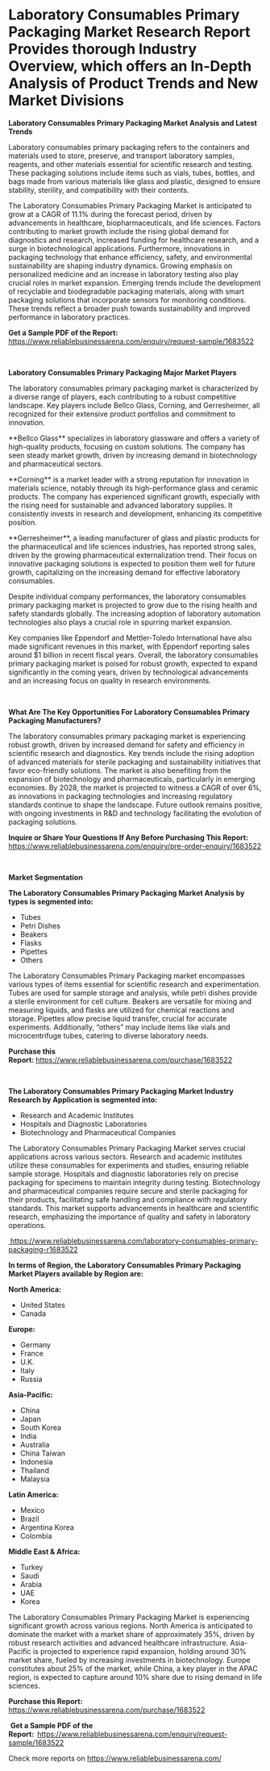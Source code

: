 <p><h1>Laboratory Consumables Primary Packaging Market Research Report Provides thorough Industry Overview, which offers an In-Depth Analysis of Product Trends and New Market Divisions</h1></p><p><strong>Laboratory Consumables Primary Packaging Market Analysis and Latest Trends</strong></p>
<p><p>Laboratory consumables primary packaging refers to the containers and materials used to store, preserve, and transport laboratory samples, reagents, and other materials essential for scientific research and testing. These packaging solutions include items such as vials, tubes, bottles, and bags made from various materials like glass and plastic, designed to ensure stability, sterility, and compatibility with their contents.</p><p>The Laboratory Consumables Primary Packaging Market is anticipated to grow at a CAGR of 11.1% during the forecast period, driven by advancements in healthcare, biopharmaceuticals, and life sciences. Factors contributing to market growth include the rising global demand for diagnostics and research, increased funding for healthcare research, and a surge in biotechnological applications. Furthermore, innovations in packaging technology that enhance efficiency, safety, and environmental sustainability are shaping industry dynamics. Growing emphasis on personalized medicine and an increase in laboratory testing also play crucial roles in market expansion. Emerging trends include the development of recyclable and biodegradable packaging materials, along with smart packaging solutions that incorporate sensors for monitoring conditions. These trends reflect a broader push towards sustainability and improved performance in laboratory practices.</p></p>
<p><strong>Get a Sample PDF of the Report:&nbsp;</strong> <a href="https://www.reliablebusinessarena.com/enquiry/request-sample/1683522?utm_campaign=2868&utm_medium=2&utm_source=Github&utm_content=ia&utm_term=28022025&utm_id=laboratory-consumables-primary-packaging">https://www.reliablebusinessarena.com/enquiry/request-sample/1683522</a></p>
<p>&nbsp;</p>
<p><strong>Laboratory Consumables Primary Packaging Major Market Players</strong></p>
<p><p>The laboratory consumables primary packaging market is characterized by a diverse range of players, each contributing to a robust competitive landscape. Key players include Bellco Glass, Corning, and Gerresheimer, all recognized for their extensive product portfolios and commitment to innovation.</p><p>**Bellco Glass** specializes in laboratory glassware and offers a variety of high-quality products, focusing on custom solutions. The company has seen steady market growth, driven by increasing demand in biotechnology and pharmaceutical sectors. </p><p>**Corning** is a market leader with a strong reputation for innovation in materials science, notably through its high-performance glass and ceramic products. The company has experienced significant growth, especially with the rising need for sustainable and advanced laboratory supplies. It consistently invests in research and development, enhancing its competitive position.</p><p>**Gerresheimer**, a leading manufacturer of glass and plastic products for the pharmaceutical and life sciences industries, has reported strong sales, driven by the growing pharmaceutical externalization trend. Their focus on innovative packaging solutions is expected to position them well for future growth, capitalizing on the increasing demand for effective laboratory consumables.</p><p>Despite individual company performances, the laboratory consumables primary packaging market is projected to grow due to the rising health and safety standards globally. The increasing adoption of laboratory automation technologies also plays a crucial role in spurring market expansion. </p><p>Key companies like Eppendorf and Mettler-Toledo International have also made significant revenues in this market, with Eppendorf reporting sales around $1 billion in recent fiscal years. Overall, the laboratory consumables primary packaging market is poised for robust growth, expected to expand significantly in the coming years, driven by technological advancements and an increasing focus on quality in research environments.</p></p>
<p>&nbsp;</p>
<p><strong>What Are The Key Opportunities For Laboratory Consumables Primary Packaging Manufacturers?</strong></p>
<p><p>The laboratory consumables primary packaging market is experiencing robust growth, driven by increased demand for safety and efficiency in scientific research and diagnostics. Key trends include the rising adoption of advanced materials for sterile packaging and sustainability initiatives that favor eco-friendly solutions. The market is also benefiting from the expansion of biotechnology and pharmaceuticals, particularly in emerging economies. By 2028, the market is projected to witness a CAGR of over 6%, as innovations in packaging technologies and increasing regulatory standards continue to shape the landscape. Future outlook remains positive, with ongoing investments in R&D and technology facilitating the evolution of packaging solutions.</p></p>
<p><strong>Inquire or Share Your Questions If Any Before Purchasing This Report:</strong> <a href="https://www.reliablebusinessarena.com/enquiry/pre-order-enquiry/1683522?utm_campaign=2868&utm_medium=2&utm_source=Github&utm_content=ia&utm_term=28022025&utm_id=laboratory-consumables-primary-packaging">https://www.reliablebusinessarena.com/enquiry/pre-order-enquiry/1683522</a></p>
<p>&nbsp;</p>
<p><strong>Market Segmentation</strong></p>
<p><strong>The Laboratory Consumables Primary Packaging Market Analysis by types is segmented into:</strong></p>
<p><ul><li>Tubes</li><li>Petri Dishes</li><li>Beakers</li><li>Flasks</li><li>Pipettes</li><li>Others</li></ul></p>
<p><p>The Laboratory Consumables Primary Packaging market encompasses various types of items essential for scientific research and experimentation. Tubes are used for sample storage and analysis, while petri dishes provide a sterile environment for cell culture. Beakers are versatile for mixing and measuring liquids, and flasks are utilized for chemical reactions and storage. Pipettes allow precise liquid transfer, crucial for accurate experiments. Additionally, “others” may include items like vials and microcentrifuge tubes, catering to diverse laboratory needs.</p></p>
<p><strong>Purchase this Report:&nbsp;</strong><a href="https://www.reliablebusinessarena.com/purchase/1683522?utm_campaign=2868&utm_medium=2&utm_source=Github&utm_content=ia&utm_term=28022025&utm_id=laboratory-consumables-primary-packaging">https://www.reliablebusinessarena.com/purchase/1683522</a></p>
<p>&nbsp;</p>
<p><strong>The Laboratory Consumables Primary Packaging Market Industry Research by Application is segmented into:</strong></p>
<p><ul><li>Research and Academic Institutes</li><li>Hospitals and Diagnostic Laboratories</li><li>Biotechnology and Pharmaceutical Companies</li></ul></p>
<p><p>The Laboratory Consumables Primary Packaging Market serves crucial applications across various sectors. Research and academic institutes utilize these consumables for experiments and studies, ensuring reliable sample storage. Hospitals and diagnostic laboratories rely on precise packaging for specimens to maintain integrity during testing. Biotechnology and pharmaceutical companies require secure and sterile packaging for their products, facilitating safe handling and compliance with regulatory standards. This market supports advancements in healthcare and scientific research, emphasizing the importance of quality and safety in laboratory operations.</p></p>
<p><a href="https://www.reliablebusinessarena.com/laboratory-consumables-primary-packaging-r1683522?utm_campaign=2868&utm_medium=2&utm_source=Github&utm_content=ia&utm_term=28022025&utm_id=laboratory-consumables-primary-packaging">&nbsp;https://www.reliablebusinessarena.com/laboratory-consumables-primary-packaging-r1683522</a></p>
<p><strong>In terms of Region, the Laboratory Consumables Primary Packaging Market Players available by Region are:</strong></p>
<p>
    <p> <strong> North America: </strong>
        <ul>
            <li>United States</li>
            <li>Canada</li>
        </ul>
        </p> 
    <p> <strong> Europe: </strong>
        <ul>
            <li>Germany</li>
            <li>France</li>
            <li>U.K.</li>
            <li>Italy</li>
            <li>Russia</li>
        </ul>
        </p> 
    <p> <strong> Asia-Pacific: </strong>
        <ul>
            <li>China</li>
            <li>Japan</li>
            <li>South Korea</li>
            <li>India</li>
            <li>Australia</li>
            <li>China Taiwan</li>
            <li>Indonesia</li>
            <li>Thailand</li>
            <li>Malaysia</li>
        </ul>
        </p> 
    <p> <strong> Latin America: </strong>
        <ul>
            <li>Mexico</li>
            <li>Brazil</li>
            <li>Argentina Korea</li>
            <li>Colombia</li>
        </ul>
        </p> 
    <p> <strong> Middle East & Africa: </strong>
        <ul>
            <li>Turkey</li>
            <li>Saudi</li>
            <li>Arabia</li>
            <li>UAE</li>
            <li>Korea</li>
        </ul>
    </p>
    </p>
<p><p>The Laboratory Consumables Primary Packaging Market is experiencing significant growth across various regions. North America is anticipated to dominate the market with a market share of approximately 35%, driven by robust research activities and advanced healthcare infrastructure. Asia-Pacific is projected to experience rapid expansion, holding around 30% market share, fueled by increasing investments in biotechnology. Europe constitutes about 25% of the market, while China, a key player in the APAC region, is expected to capture around 10% share due to rising demand in life sciences.</p></p>
<p><strong>Purchase this Report: </strong><a href="https://www.reliablebusinessarena.com/purchase/1683522?utm_campaign=2868&utm_medium=2&utm_source=Github&utm_content=ia&utm_term=28022025&utm_id=laboratory-consumables-primary-packaging">https://www.reliablebusinessarena.com/purchase/1683522</a></p>
<p>&nbsp;<strong>Get a Sample PDF of the Report:&nbsp;&nbsp;</strong><a href="https://www.reliablebusinessarena.com/enquiry/request-sample/1683522?utm_campaign=2868&utm_medium=2&utm_source=Github&utm_content=ia&utm_term=28022025&utm_id=laboratory-consumables-primary-packaging">https://www.reliablebusinessarena.com/enquiry/request-sample/1683522</a></p>
<p><strong></strong></p>
<p>Check more reports on <a href="https://www.reliablebusinessarena.com/?utm_campaign=2868&utm_medium=2&utm_source=Github&utm_content=ia&utm_term=28022025&utm_id=laboratory-consumables-primary-packaging">https://www.reliablebusinessarena.com/</a></p>